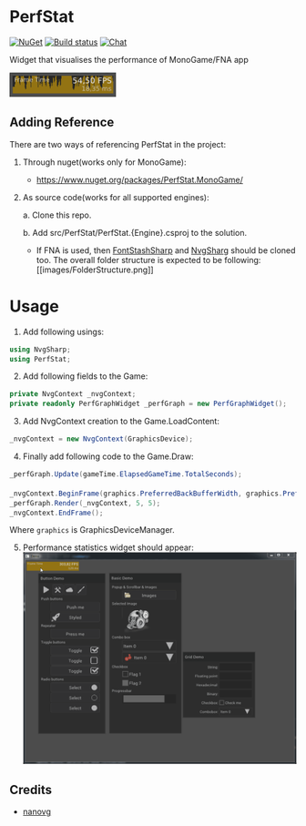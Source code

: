 # PerfStat
[![NuGet](https://img.shields.io/nuget/v/PerfStat.MonoGame.svg)](https://www.nuget.org/packages/PerfStat.MonoGame/) [![Build status](https://ci.appveyor.com/api/projects/status/r4cd8vcao5i84xo7?svg=true)](https://ci.appveyor.com/project/RomanShapiro/PerfStat)
[![Chat](https://img.shields.io/discord/628186029488340992.svg)](https://discord.gg/ZeHxhCY)

Widget that visualises the performance of MonoGame/FNA app

![](/images/perfwidget.png)

## Adding Reference
There are two ways of referencing PerfStat in the project:
1. Through nuget(works only for MonoGame): 
    * https://www.nuget.org/packages/PerfStat.MonoGame/
2. As source code(works for all supported engines):
    
    a. Clone this repo.
    
    b. Add src/PerfStat/PerfStat.{Engine}.csproj to the solution.

      * If FNA is used, then [FontStashSharp](https://github.com/FontStashSharp/FontStashSharp) and [NvgSharg](https://github.com/rds1983/NvgSharp) should be cloned too. The overall folder structure is expected to be following: [[images/FolderStructure.png]]


# Usage
1. Add following usings:
  ```c#
  using NvgSharp;
  using PerfStat;
  ```
2. Add following fields to the Game:
  ```c#
  private NvgContext _nvgContext;
  private readonly PerfGraphWidget _perfGraph = new PerfGraphWidget();
  ```
3. Add NvgContext creation to the Game.LoadContent:
  ```c#
  _nvgContext = new NvgContext(GraphicsDevice);
  ```
4. Finally add following code to the Game.Draw:
  ```c#
  _perfGraph.Update(gameTime.ElapsedGameTime.TotalSeconds);

  _nvgContext.BeginFrame(graphics.PreferredBackBufferWidth, graphics.PreferredBackBufferHeight, 1.0f);
  _perfGraph.Render(_nvgContext, 5, 5);
  _nvgContext.EndFrame();
  ```  
  Where `graphics` is GraphicsDeviceManager.

5. Performance statistics widget should appear:
![](/images/perfstat.gif)

## Credits
* [nanovg](https://github.com/memononen/nanovg)
